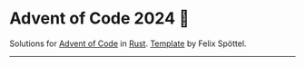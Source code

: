 # Advent of Code 2024 🎄

Solutions for [Advent of Code](https://adventofcode.com/)
in [Rust](https://www.rust-lang.org/). [Template](https://github.com/fspoettel/advent-of-code-rust) by Felix
Spöttel.

<!--- advent_readme_stars table --->

<!--- benchmarking table --->

---

